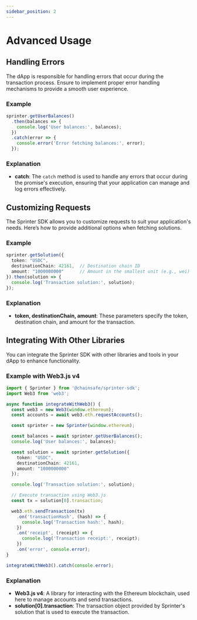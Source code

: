 ```yaml
---
sidebar_position: 2
---
```


# Advanced Usage

## Handling Errors

The dApp is responsible for handling errors that occur during the transaction process. Ensure to implement proper error handling mechanisms to provide a smooth user experience.

### Example

```typescript
sprinter.getUserBalances()
  .then(balances => {
    console.log('User balances:', balances);
  })
  .catch(error => {
    console.error('Error fetching balances:', error);
  });
```

### Explanation

- **catch**: The `catch` method is used to handle any errors that occur during the promise's execution, ensuring that your application can manage and log errors effectively.

## Customizing Requests

The Sprinter SDK allows you to customize requests to suit your application's needs. Here’s how to provide additional options when fetching solutions.

### Example

```typescript
sprinter.getSolution({
  token: "USDC",
  destinationChain: 42161,  // Destination chain ID
  amount: "1000000000"      // Amount in the smallest unit (e.g., wei)
}).then(solution => {
  console.log('Transaction solution:', solution);
});
```

### Explanation

- **token, destinationChain, amount**: These parameters specify the token, destination chain, and amount for the transaction.

## Integrating With Other Libraries

You can integrate the Sprinter SDK with other libraries and tools in your dApp to enhance functionality.

### Example with Web3.js v4

```typescript
import { Sprinter } from '@chainsafe/sprinter-sdk';
import Web3 from 'web3';

async function integrateWithWeb3() {
  const web3 = new Web3(window.ethereum);
  const accounts = await web3.eth.requestAccounts();

  const sprinter = new Sprinter(window.ethereum);

  const balances = await sprinter.getUserBalances();
  console.log('User balances:', balances);

  const solution = await sprinter.getSolution({
    token: "USDC",
    destinationChain: 42161,
    amount: "1000000000"
  });

  console.log('Transaction solution:', solution);

  // Execute transaction using Web3.js
  const tx = solution[0].transaction;

  web3.eth.sendTransaction(tx)
    .on('transactionHash', (hash) => {
      console.log('Transaction hash:', hash);
    })
    .on('receipt', (receipt) => {
      console.log('Transaction receipt:', receipt);
    })
    .on('error', console.error);
}

integrateWithWeb3().catch(console.error);
```

### Explanation

- **Web3.js v4**: A library for interacting with the Ethereum blockchain, used here to manage accounts and send transactions.
- **solution[0].transaction**: The transaction object provided by Sprinter's solution that is used to execute the transaction.